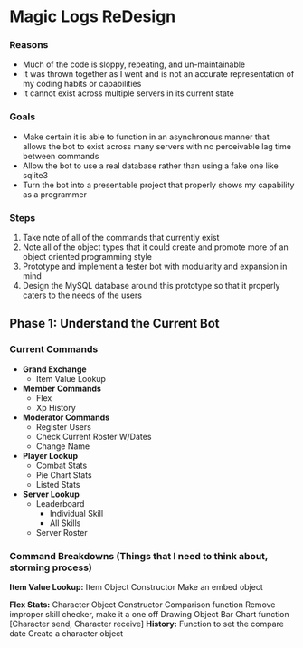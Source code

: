 # Magic Logs ReDesign

### Reasons

- Much of the code is sloppy,  repeating, and un-maintainable
- It was thrown together as I went and is not an accurate representation of my coding habits or capabilities
- It cannot exist across multiple servers in its current state

### Goals

- Make certain it is able to function in an asynchronous manner that allows the bot to exist across many servers with no perceivable lag time between commands
- Allow the bot to use a real database rather than using a fake one like sqlite3
- Turn the bot into a presentable project that properly shows my capability as a programmer

### Steps

1. Take note of all of the commands that currently exist
2. Note all of the object types that it could create and promote more of an object oriented programming style
3. Prototype and implement a tester bot with modularity and expansion in mind
4. Design the MySQL database around this prototype so that it properly caters to the needs of the users

## Phase 1: Understand the Current Bot

### Current Commands

- **Grand Exchange**
  - Item Value Lookup
- **Member Commands**
  - Flex
  - Xp History
- **Moderator Commands**
  - Register Users
  - Check Current Roster W/Dates
  - Change Name
- **Player Lookup**
  - Combat Stats
  - Pie Chart Stats
  - Listed Stats
- **Server Lookup**
  - Leaderboard 
    - Individual Skill
    - All Skills
  - Server Roster

### Command Breakdowns (Things that I need to think about, storming process)

**Item Value Lookup:** 
	Item Object
		Constructor
		Make an embed object

**Flex Stats:**
	Character Object
		Constructor
		Comparison function
	Remove improper skill checker, make it a one off
	Drawing Object
		Bar Chart function [Character send, Character receive]
**History:**
	Function to set the compare date
	Create a character object